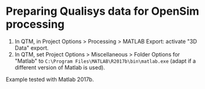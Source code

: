 # Preparing Qualisys data for OpenSim processing
1. In QTM, in Project Options > Processing > MATLAB Export: activate "3D Data" export.
2. In QTM, set Project Options > Miscellaneous > Folder Options for "Matlab" to ```C:\Program Files\MATLAB\R2017b\bin\matlab.exe``` (adapt if a different version of Matlab is used).

Example tested with Matlab 2017b.
